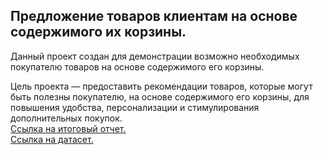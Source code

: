 ## Предложение товаров клиентам на основе содержимого их корзины.
Данный проект создан для демонстрации возможно необходимых покупателю товаров на основе содержимого его корзины.

Цель проекта — предоставить рекомендации товаров, которые могут быть полезны покупателю, на основе содержимого его корзины, для повышения удобства, персонализации и стимулирования дополнительных покупок.
<br><a href='https://colab.research.google.com/drive/1voNp1_8BXxmN9j_oew-7_FlNg9bD4Ajn?usp=sharing
'>Ссылка на итоговый отчет.</a>
<br><a href='https://drive.google.com/file/d/1xjf04aXUhqN4JmZQZJvEJ8IlSV67ukYB/view?usp=sharing'>Ссылка на датасет.</a>
